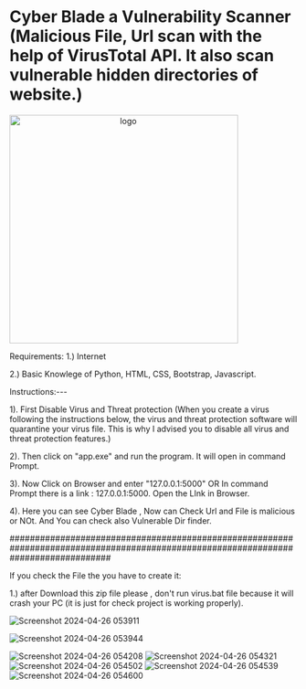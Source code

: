 # Cyber Blade a Vulnerability Scanner (Malicious File, Url scan with the help of VirusTotal API. It also scan vulnerable hidden directories of website.)
<img style="text-align:center;" width="400" alt="logo" src="https://github.com/ethical-spy/CYBER-BLADE/assets/155846967/6ba60301-6200-4f21-8489-7e3c55bab782">

Requirements:
1.) Internet

2.) Basic Knowlege of Python, HTML, CSS, Bootstrap, Javascript.

Instructions:---

1). First Disable Virus and Threat protection (When you create a virus following the instructions below, the virus and threat protection software will quarantine your virus file. This is why I advised you to disable all virus and threat protection features.)

2). Then click on "app.exe" and run the program. It will open in command Prompt.

3). Now Click on Browser and enter "127.0.0.1:5000"
                       OR
In command Prompt there is a link : 127.0.0.1:5000. Open the LInk in Browser.


4). Here you can see Cyber Blade , Now can Check Url and File is malicious or NOt. And You can check also Vulnerable Dir finder.

####################################################################################################################################

If you check the File the you have to create it:

1.) after Download this zip file please , don't run virus.bat file because it will crash your PC (it is just for check project is working properly).

![Screenshot 2024-04-26 053911](https://github.com/ethical-spy/CYBER-BLADE/assets/155846967/b39ca113-fe54-45fa-a833-0e7196e7e05c)

![Screenshot 2024-04-26 053944](https://github.com/ethical-spy/CYBER-BLADE/assets/155846967/df787fd7-6a9f-42b5-9727-74830f7a015e)

![Screenshot 2024-04-26 054208](https://github.com/ethical-spy/CYBER-BLADE/assets/155846967/0419881a-cd89-473e-a217-627b2ef4a412)
![Screenshot 2024-04-26 054321](https://github.com/ethical-spy/CYBER-BLADE/assets/155846967/1f4cd4cd-964d-43eb-82a3-90a5f1d99b29)
![Screenshot 2024-04-26 054502](https://github.com/ethical-spy/CYBER-BLADE/assets/155846967/6e0dbf36-4457-42d1-adcf-7ac8109b0715)
![Screenshot 2024-04-26 054539](https://github.com/ethical-spy/CYBER-BLADE/assets/155846967/36ea5e2c-cd3a-4129-9f17-9e642f3dcf82)
![Screenshot 2024-04-26 054600](https://github.com/ethical-spy/CYBER-BLADE/assets/155846967/1c4e65f3-feed-4083-a263-83bfe3056a21)

